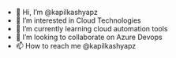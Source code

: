 - 👋 Hi, I’m @kapilkashyapz
- 👀 I’m interested in Cloud Technologies
- 🌱 I’m currently learning cloud automation tools
- 💞️ I’m looking to collaborate on Azure Devops
- 📫 How to reach me @kapilkashyapz

<!---
kapilkashyapz/kapilkashyapz is a ✨ special ✨ repository because its `README.md` (this file) appears on your GitHub profile.
You can click the Preview link to take a look at your changes.
--->
